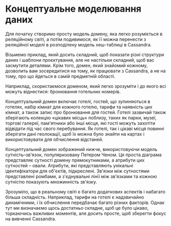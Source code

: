 # Концептуальне моделювання даних

Для початку створимо просту модель домену, яка легко розуміється в реляційному світі, а потім подивимося, як її можна перенести з реляційної моделі в розподілену модель хеш-таблиці в Cassandra.

Візьмемо приклад, який досить складний, щоб показати різні структури даних і шаблони проєктування, але не настільки складний, щоб вас засмутити деталями. Крім того, домен, який знайомий кожному, дозволить вам зосередитися на тому, як працювати з Cassandra, а не на тому, про що йдеться в самій предметній області.

Наприклад, скористаємося доменом, який легко зрозуміти і до якого всі можуть віднестися: бронювання готельних номерів.

Концептуальний домен включає готелі, гостей, що зупиняються в готелях, набір кімнат для кожного готелю, тарифи та наявність цих кімнат, а також запис про бронювання для гостей. Готелі зазвичай також зберігають колекцію «цікавих місць» поблизу, таких як парки, музеї, торгові галереї, пам'ятники або інші місця, які гості можуть захотіти відвідати під час свого перебування. Як готелі, так і цікаві місця повинні зберігати дані геолокації, щоб їх можна було знайти на картах і використовувати для обчислення відстаней.

Концептуальний домен зображений нижче, використовуючи модель сутність–зв'язок, популяризовану Петером Ченом. Ця проста діаграма представляє сутності домену прямокутниками, а атрибути цих сутностей – овали. Атрибути, які представляють унікальні ідентифікатори для об'єктів, підкреслені. Зв'язки між сутностями представлені ромбами, а з'єднувальні лінії між зв'язками та кожною сутністю показують множинність зв'язку.

Зрозуміло, що в реальному світі є багато додаткових аспектів і набагато більша складність. Наприклад, тарифи на готелі є надзвичайно динамічними, і їх обчислення передбачає багато різних факторів. Однак тут ми визначаємо щось достатньо складне, щоб це було цікаво, торкаючись важливих моментів, але досить просте, щоб зберегти фокус на вивченні Cassandra.
